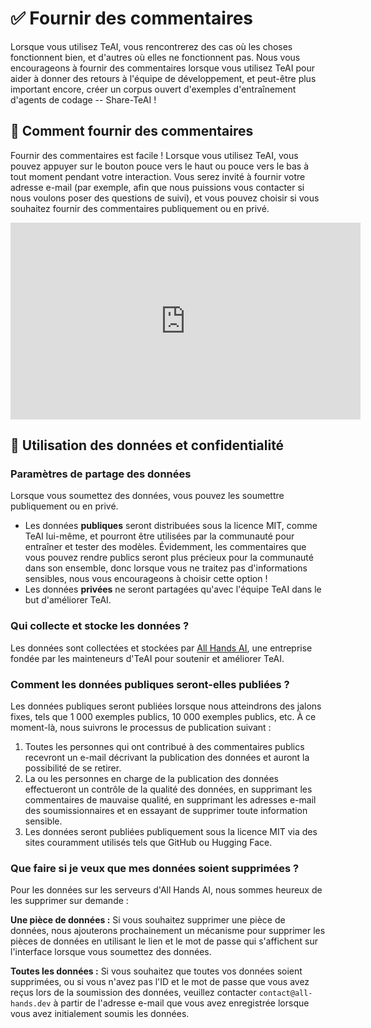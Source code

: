 

# ✅ Fournir des commentaires

Lorsque vous utilisez TeAI, vous rencontrerez des cas où les choses fonctionnent bien, et d'autres où elles ne fonctionnent pas. Nous vous encourageons à fournir des commentaires lorsque vous utilisez TeAI pour aider à donner des retours à l'équipe de développement, et peut-être plus important encore, créer un corpus ouvert d'exemples d'entraînement d'agents de codage -- Share-TeAI !

## 📝 Comment fournir des commentaires

Fournir des commentaires est facile ! Lorsque vous utilisez TeAI, vous pouvez appuyer sur le bouton pouce vers le haut ou pouce vers le bas à tout moment pendant votre interaction. Vous serez invité à fournir votre adresse e-mail (par exemple, afin que nous puissions vous contacter si nous voulons poser des questions de suivi), et vous pouvez choisir si vous souhaitez fournir des commentaires publiquement ou en privé.

<iframe width="560" height="315" src="https://www.youtube.com/embed/5rFx-StMVV0?si=svo7xzp6LhGK_GXr" title="YouTube video player" frameborder="0" allow="accelerometer; autoplay; clipboard-write; encrypted-media; gyroscope; picture-in-picture; web-share" referrerpolicy="strict-origin-when-cross-origin" allowfullscreen></iframe>

## 📜 Utilisation des données et confidentialité

### Paramètres de partage des données

Lorsque vous soumettez des données, vous pouvez les soumettre publiquement ou en privé.

* Les données **publiques** seront distribuées sous la licence MIT, comme TeAI lui-même, et pourront être utilisées par la communauté pour entraîner et tester des modèles. Évidemment, les commentaires que vous pouvez rendre publics seront plus précieux pour la communauté dans son ensemble, donc lorsque vous ne traitez pas d'informations sensibles, nous vous encourageons à choisir cette option !
* Les données **privées** ne seront partagées qu'avec l'équipe TeAI dans le but d'améliorer TeAI.

### Qui collecte et stocke les données ?

Les données sont collectées et stockées par [All Hands AI](https://all-hands.dev), une entreprise fondée par les mainteneurs d'TeAI pour soutenir et améliorer TeAI.

### Comment les données publiques seront-elles publiées ?

Les données publiques seront publiées lorsque nous atteindrons des jalons fixes, tels que 1 000 exemples publics, 10 000 exemples publics, etc.
À ce moment-là, nous suivrons le processus de publication suivant :

1. Toutes les personnes qui ont contribué à des commentaires publics recevront un e-mail décrivant la publication des données et auront la possibilité de se retirer.
2. La ou les personnes en charge de la publication des données effectueront un contrôle de la qualité des données, en supprimant les commentaires de mauvaise qualité, en supprimant les adresses e-mail des soumissionnaires et en essayant de supprimer toute information sensible.
3. Les données seront publiées publiquement sous la licence MIT via des sites couramment utilisés tels que GitHub ou Hugging Face.

### Que faire si je veux que mes données soient supprimées ?

Pour les données sur les serveurs d'All Hands AI, nous sommes heureux de les supprimer sur demande :

**Une pièce de données :** Si vous souhaitez supprimer une pièce de données, nous ajouterons prochainement un mécanisme pour supprimer les pièces de données en utilisant le lien et le mot de passe qui s'affichent sur l'interface lorsque vous soumettez des données.

**Toutes les données :** Si vous souhaitez que toutes vos données soient supprimées, ou si vous n'avez pas l'ID et le mot de passe que vous avez reçus lors de la soumission des données, veuillez contacter `contact@all-hands.dev` à partir de l'adresse e-mail que vous avez enregistrée lorsque vous avez initialement soumis les données.
